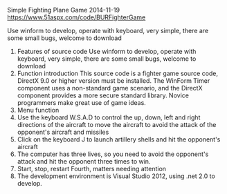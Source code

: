 
Simple Fighting Plane Game
2014-11-19
https://www.51aspx.com/code/BURFighterGame

Use winform to develop, operate with keyboard, very simple, there are some small bugs, welcome to download


1. Features of source code
       Use winform to develop, operate with keyboard, very simple, there are some small bugs, welcome to download
2. Function introduction
       This source code is a fighter game source code, DirectX 9.0 or higher version must be installed. The WinForm Timer component uses a non-standard game scenario, and the DirectX component provides a more secure standard library. Novice programmers make great use of game ideas.
3. Menu function
  1. Use the keyboard W.S.A.D to control the up, down, left and right directions of the aircraft to move the aircraft to avoid the attack of the opponent's aircraft and missiles
  2. Click on the keyboard J to launch artillery shells and hit the opponent's aircraft
  3. The computer has three lives, so you need to avoid the opponent's attack and hit the opponent three times to win.
  4. Start, stop, restart
Fourth, matters needing attention
  1. The development environment is Visual Studio 2012, using .net 2.0 to develop.
